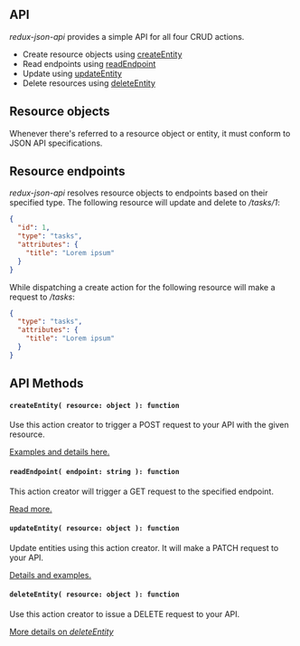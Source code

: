API
---

_redux-json-api_ provides a simple API for all four CRUD actions.

- Create resource objects using [createEntity](#createentity-resource-object--function)
- Read endpoints using [readEndpoint](#readendpoint-endpoint-string--function)
- Update using [updateEntity](#updateentity-resource-object--function)
- Delete resources using [deleteEntity](#deleteentity-resource-object--function)

## Resource objects

Whenever there's referred to a resource object or entity, it must conform to JSON API specifications.

## Resource endpoints

_redux-json-api_ resolves resource objects to endpoints based on their specified type. The following resource will update and delete to _/tasks/1_:

```json
{
  "id": 1,
  "type": "tasks",
  "attributes": {
    "title": "Lorem ipsum"
  }
}
```

While dispatching a create action for the following resource will make a request to _/tasks_:

```json
{
  "type": "tasks",
  "attributes": {
    "title": "Lorem ipsum"
  }
}
```

## API Methods

#### `createEntity( resource: object ): function`

Use this action creator to trigger a POST request to your API with the given resource.

[Examples and details here.](docs/apis/createEntity.md)

#### `readEndpoint( endpoint: string ): function`

This action creator will trigger a GET request to the specified endpoint.

[Read more.](docs/apis/readEndpoint.md)

#### `updateEntity( resource: object ): function`

Update entities using this action creator. It will make a PATCH request to your API.

[Details and examples.](docs/apis/updateEntity.md)

#### `deleteEntity( resource: object ): function`

Use this action creator to issue a DELETE request to your API.

[More details on _deleteEntity_](docs/apis/deleteEntity.md)
